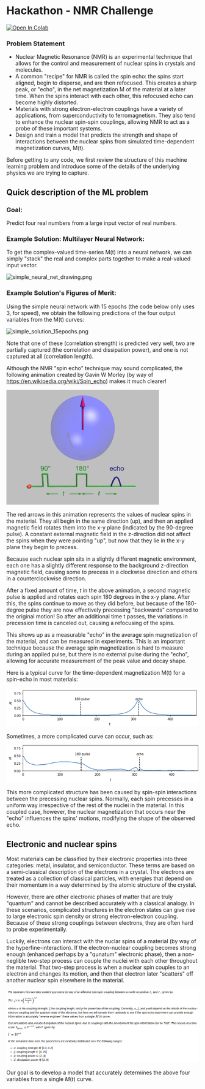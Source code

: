 
# Hackathon - NMR Challenge

<a href="https://colab.research.google.com/github/ML4SCIHackathon/ML4SCI/blob/main/NMRChallenge/Hackathon_NMR_Challenge.ipynb">
  <img src="https://colab.research.google.com/assets/colab-badge.svg" alt="Open In Colab"/>
</a>

### Problem Statement

- Nuclear Magnetic Resonance (NMR) is an experimental technique that allows for the control and measurement of nuclear spins in crystals and molecules.
- A common "recipe" for NMR is called the spin echo: the spins start aligned, begin to disperse, and are then refocused. This creates a sharp peak, or "echo", in the net magnetization M of the material at a later time. When the spins interact with each other, this refocused echo can become highly distorted.
- Materials with strong electron-electron couplings have a variety of applications, from superconductivity to ferromagnetism. They also tend to enhance the nuclear spin-spin couplings, allowing NMR to act as a probe of these important systems.
- Design and train a model that predicts the strength and shape of interactions between the nuclear spins from simulated time-dependent magnetization curves, M(t).

Before getting to any code, we first review the structure of this machine learning problem and introduce some of the details of the underlying physics we are trying to capture.


## Quick description of the ML problem

### Goal:
Predict four real numbers from a large input vector of real numbers.

### Example Solution:  Multilayer Neural Network:

To get the complex-valued time-series M(t) into a neural network, we can simply "stack" the real and complex parts together to make a real-valued input vector.

![simple_neural_net_drawing.png](attachment:simple_neural_net_drawing.png)

### Example Solution's Figures of Merit:

Using the simple neural network with 15 epochs (the code below only uses 3, for speed), we obtain the following predictions of the four output variables from the M(t) curves:

![simple_solution_15epochs.png](attachment:simple_solution_15epochs.png)

Note that one of these (correlation strength) is predicted very well, two are partially captured (the correlation and dissipation power), and one is not captured at all (correlation length).

Although the NMR "spin echo" technique may sound complicated, the following animation created by Gavin W Morley (by way of https://en.wikipedia.org/wiki/Spin_echo) makes it much clearer!


![NMR Spin Echo Animation](HahnEcho_GWM.gif)


The red arrows in this animation represents the values of nuclear spins in the material.
They all begin in the same direction (up), and then an applied magnetic field rotates them into the x-y plane (indicated by the 90-degree pulse).
A constant external magnetic field in the z-direction did not affect the spins when they were pointing "up", but now that they lie in the x-y plane they begin to precess.


Because each nuclear spin sits in a slightly different magnetic environment, each one has a slightly different response to the background z-direction magnetic field, causing some to precess in a clockwise direction and others in a counterclockwise direction.


After a fixed amount of time, $t$ in the above animation, a second magnetic pulse is applied and rotates each spin 180 degrees in the x-y plane.
After this, the spins continue to move as they did before, but because of the 180-degree pulse they are now effectively precessing  "backwards" compared to the original motion!
So after an additional time t passes, the variations in precession time is canceled out, causing a refocusing of the spins.

This shows up as a measurable "echo" in the average spin magnetization of the material, and can be measured in experiments.
This is an important technique because the average spin magnetization is hard to measure during an applied pulse, but there is no external pulse during the "echo", allowing for accurate measurement of the peak value and decay shape.

Here is a typical curve for the time-dependent magnetization M(t) for a spin-echo in most materials:

![standard_spinecho.png](standard_spinecho.png)

Sometimes, a more complicated curve can occur, such as:

![coupled_echo.png](coupled_echo.png)

This more complicated structure has been caused by spin-spin interactions between the precessing nuclear spins. Normally, each spin precesses in a uniform way irrespective of the rest of the nuclei in the material. In this coupled case, however, the nuclear magnetization that occurs near the "echo" influences the spins' motions, modifying the shape of the observed echo.


## Electronic and nuclear spins

Most materials can be classified by their electronic properties into three categories: metal, insulator, and semiconductor.
These terms are based on a semi-classical description of the electrons in a crystal.
The electrons are treated as a collection of classical particles, with energies that depend on their momentum in a way determined by the atomic structure of the crystal.

However, there are other electronic phases of matter that are truly "quantum" and cannot be described accurately with a classical analogy.
In these scenarios, complicated structures in the electron states can give rise to large electronic spin density or strong electron-electron coupling.
Because of these strong couplings between electrons, they are often hard to probe experimentally.

Luckily, electrons can interact with the nuclar spins of a material (by way of the hyperfine-interaction).
If the electron-nuclear coupling becomes strong enough (enhanced perhaps by a "qunatum" electronic phase), then a non-neglible two-step process can couple the nuclei with each other throughout the material.
That two-step process is when a nuclear spin couples to an electron and changes its motion, and then that electron later "scatters" off another nuclear spin elsewhere in the material.

![latex_model_details.png](latex_model_details.png)

Our goal is to develop a model that accurately determines the above four variables from a single $M(t)$ curve.